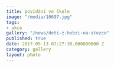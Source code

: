 ```yaml
---
title: povídání ve škole
image: "/media/10697.jpg"
tags:
- akce
gallery: "/news/deti-z-hobzi-na-stezce"
published: true
date: 2017-05-13 07:27:30.000000000 Z
category: gallery
layout: photo
---
```

